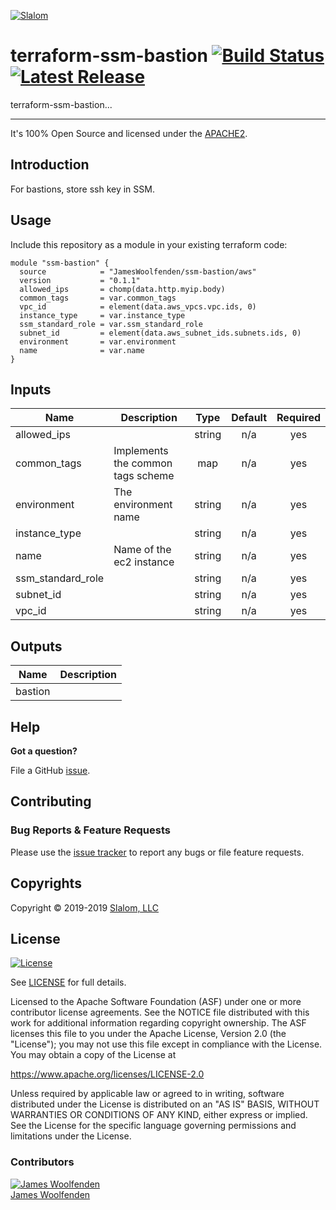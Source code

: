 [![Slalom][logo]](https://slalom.com)

# terraform-ssm-bastion [![Build Status](https://travis-ci.com/JamesWoolfenden/terraform-ssm-bastion.svg?branch=master)](https://travis-ci.com/JamesWoolfenden/terraform-ssm-bastion) [![Latest Release](https://img.shields.io/github/release/JamesWoolfenden/terraform-aws-ssm-bastion.svg)](https://github.com/JamesWoolfenden/terraform-ssm-bastion/releases/latest)

terraform-ssm-bastion...

---

It's 100% Open Source and licensed under the [APACHE2](LICENSE).

## Introduction

For bastions, store ssh key in SSM.

## Usage

Include this repository as a module in your existing terraform code:

```hcl
module "ssm-bastion" {
  source            = "JamesWoolfenden/ssm-bastion/aws"
  version           = "0.1.1"
  allowed_ips       = chomp(data.http.myip.body)
  common_tags       = var.common_tags
  vpc_id            = element(data.aws_vpcs.vpc.ids, 0)
  instance_type     = var.instance_type
  ssm_standard_role = var.ssm_standard_role
  subnet_id         = element(data.aws_subnet_ids.subnets.ids, 0)
  environment       = var.environment
  name              = var.name
}
```

<!-- BEGINNING OF PRE-COMMIT-TERRAFORM DOCS HOOK -->
## Inputs

| Name | Description | Type | Default | Required |
|------|-------------|:----:|:-----:|:-----:|
| allowed\_ips |  | string | n/a | yes |
| common\_tags | Implements the common tags scheme | map | n/a | yes |
| environment | The environment name | string | n/a | yes |
| instance\_type |  | string | n/a | yes |
| name | Name of the ec2 instance | string | n/a | yes |
| ssm\_standard\_role |  | string | n/a | yes |
| subnet\_id |  | string | n/a | yes |
| vpc\_id |  | string | n/a | yes |

## Outputs

| Name | Description |
|------|-------------|
| bastion |  |

<!-- END OF PRE-COMMIT-TERRAFORM DOCS HOOK -->
## Help

**Got a question?**

File a GitHub [issue](https://github.com/JamesWoolfenden/terraform-ssm-bastion/issues).

## Contributing

### Bug Reports & Feature Requests

Please use the [issue tracker](https://github.com/JamesWoolfenden/terraform-ssm-bastion/issues) to report any bugs or file feature requests.

## Copyrights

Copyright © 2019-2019 [Slalom, LLC](https://slalom.com)

## License

[![License](https://img.shields.io/badge/License-Apache%202.0-blue.svg)](https://opensource.org/licenses/Apache-2.0)

See [LICENSE](LICENSE) for full details.

Licensed to the Apache Software Foundation (ASF) under one
or more contributor license agreements.  See the NOTICE file
distributed with this work for additional information
regarding copyright ownership.  The ASF licenses this file
to you under the Apache License, Version 2.0 (the
"License"); you may not use this file except in compliance
with the License.  You may obtain a copy of the License at

<https://www.apache.org/licenses/LICENSE-2.0>

Unless required by applicable law or agreed to in writing,
software distributed under the License is distributed on an
"AS IS" BASIS, WITHOUT WARRANTIES OR CONDITIONS OF ANY
KIND, either express or implied.  See the License for the
specific language governing permissions and limitations
under the License.

### Contributors

  [![James Woolfenden][jameswoolfenden_avatar]][jameswoolfenden_homepage]<br/>[James Woolfenden][jameswoolfenden_homepage]

  [jameswoolfenden_homepage]: https://github.com/jameswoolfenden
  [jameswoolfenden_avatar]: https://github.com/jameswoolfenden.png?size=150

[logo]: https://gist.githubusercontent.com/JamesWoolfenden/5c457434351e9fe732ca22b78fdd7d5e/raw/15933294ae2b00f5dba6557d2be88f4b4da21201/slalom-logo.png
[website]: https://slalom.com
[github]: https://github.com/jameswoolfenden
[linkedin]: https://www.linkedin.com/company/slalom-consulting/
[twitter]: https://twitter.com/Slalom

[share_twitter]: https://twitter.com/intent/tweet/?text=Build+Harness&url=https://github.com/JamesWoolfenden/terraform-ssm-bastion
[share_linkedin]: https://www.linkedin.com/shareArticle?mini=true&title=Build+Harness&url=https://github.com/JamesWoolfenden/terraform-ssm-bastion
[share_reddit]: https://reddit.com/submit/?url=https://github.com/JamesWoolfenden/terraform-ssm-bastion
[share_facebook]: https://facebook.com/sharer/sharer.php?u=https://github.com/JamesWoolfenden/terraform-ssm-bastion
[share_email]: mailto:?subject=Build+Harness&body=https://github.com/JamesWoolfenden/terraform-ssm-bastion
